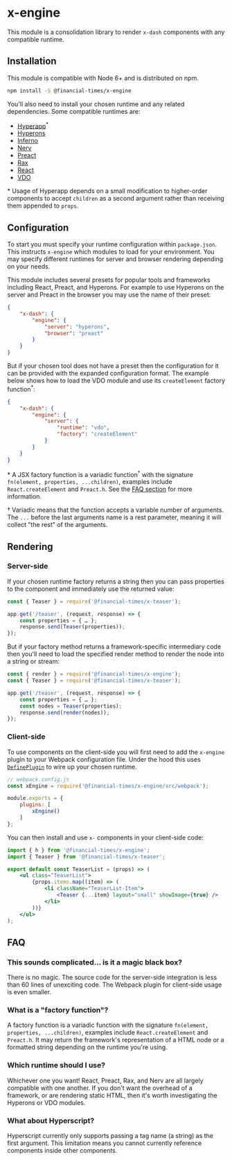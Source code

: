 # x-engine

This module is a consolidation library to render `x-dash` components with any compatible runtime.

## Installation

This module is compatible with Node 6+ and is distributed on npm.

```bash
npm install -S @financial-times/x-engine
```

You'll also need to install your chosen runtime and any related dependencies. Some compatible runtimes are:

- [Hyperapp](https://github.com/hyperapp/hyperapp)<sup>\*</sup>
- [Hyperons](https://github.com/i-like-robots/hyperons)
- [Inferno](https://infernojs.org/)
- [Nerv](https://github.com/NervJS/nerv)
- [Preact](https://preactjs.com/)
- [Rax](https://alibaba.github.io/rax/)
- [React](https://reactjs.org/)
- [VDO](https://github.com/DylanPiercey/vdo)

\* Usage of Hyperapp depends on a small modification to higher-order components to accept `children` as a second argument rather than receiving them appended to `props`.

## Configuration

To start you must specify your runtime configuration within `package.json`. This instructs `x-engine` which modules to load for your environment. You may specify different runtimes for server and browser rendering depending on your needs.

This module includes several presets for popular tools and frameworks including React, Preact, and Hyperons. For example to use Hyperons on the server and Preact in the browser you may use the name of their preset:

```json
{
	"x-dash": {
		"engine": {
			"server": "hyperons",
			"browser": "preact"
		}
	}
}
```

But if your chosen tool does not have a preset then the configuration for it can be provided with the expanded configuration format. The example below shows how to load the VDO module and use its `createElement` factory function<sup>\*</sup>:

```json
{
	"x-dash": {
		"engine": {
			"server": {
				"runtime": "vdo",
				"factory": "createElement"
			}
		}
	}
}
```

\* A JSX factory function is a variadic function<sup>†</sup> with the signature `fn(element, properties, ...children)`, examples include `React.createElement` and `Preact.h`. See the [FAQ section](#faq) for more information.

† Variadic means that the function accepts a variable number of arguments. The `...` before the last arguments name is a rest parameter, meaning it will collect "the rest" of the arguments.

## Rendering

### Server-side

If your chosen runtime factory returns a string then you can pass properties to the component and immediately use the returned value:

```js
const { Teaser } = require('@financial-times/x-teaser');

app.get('/teaser', (request, response) => {
	const properties = { … };
	response.send(Teaser(properties));
});
```

But if your factory method returns a framework-specific intermediary code then you'll need to load the specified render method to render the node into a string or stream:

```js
const { render } = require('@financial-times/x-engine');
const { Teaser } = require('@financial-times/x-teaser');

app.get('/teaser', (request, response) => {
	const properties = { … };
	const nodes = Teaser(properties);
	response.send(render(nodes));
});
```

### Client-side

To use components on the client-side you will first need to add the `x-engine` plugin to your Webpack configuration file. Under the hood this uses [`DefinePlugin`](https://webpack.js.org/plugins/define-plugin/) to wire up your chosen runtime.

```js
// webpack.config.js
const xEngine = require('@financial-times/x-engine/src/webpack');

module.exports = {
	plugins: [
		xEngine()
	]
};
```

You can then install and use `x-` components in your client-side code:

```jsx
import { h } from '@financial-times/x-engine';
import { Teaser } from '@financial-times/x-teaser';

export default const TeaserList = (props) => (
	<ul class="TeaserList">
		{props.items.map((item) => (
			<li className="TeaserList-Item">
				<Teaser {...item} layout="small" showImage={true} />
			</li>
		))}
	</ul>
);
```

## FAQ

### This sounds complicated… is it a magic black box?

There is no magic. The source code for the server-side integration is less than 60 lines of unexciting code. The Webpack plugin for client-side usage is even smaller.

### What is a "factory function"?

A factory function is a variadic function with the signature `fn(element, properties, ...children)`, examples include `React.createElement` and `Preact.h`. It may return the framework's representation of a HTML node or a formatted string depending on the runtime you're using.

### Which runtime should I use?

Whichever one you want! React, Preact, Rax, and Nerv are all largely compatible with one another. If you don't want the overhead of a framework, or are rendering static HTML, then it's worth investigating the Hyperons or VDO modules.

### What about Hyperscript?

Hyperscript currently only supports passing a tag name (a string) as the first argument. This limitation means you cannot currently reference components inside other components.
